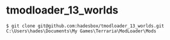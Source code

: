 # tmodloader_13_worlds


```
$ git clone git@github.com:hadesbox/tmodloader_13_worlds.git C:\Users\hades\Documents\My Games\Terraria\ModLoader\Mods
```
